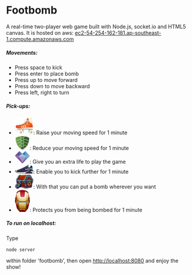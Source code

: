 # Footbomb

A real-time two-player web game built with Node.js, socket.io and HTML5 canvas. It is hosted on aws:  [ec2-54-254-162-181.ap-southeast-1.compute.amazonaws.com](http://ec2-54-254-162-181.ap-southeast-1.compute.amazonaws.com)

##### Movements: 
+ Press space to kick
+ Press enter to place bomb
+ Press up to move forward
+ Press down to move backward
+ Press left, right to turn

##### Pick-ups:
+ ![alt text](https://raw.githubusercontent.com/Y--p--Y/footbomb/master/image/skate.png): Raise your moving speed for 1 minute
+ ![alt text](https://raw.githubusercontent.com/Y--p--Y/footbomb/master/image/shell.png): Reduce your moving speed for 1 minute
+ ![alt text](https://raw.githubusercontent.com/Y--p--Y/footbomb/master/image/heart.png): Give you an extra life to play the game
+ ![alt text](https://raw.githubusercontent.com/Y--p--Y/footbomb/master/image/shoe.png): Enable you to kick further for 1 minute
+ ![alt text](https://raw.githubusercontent.com/Y--p--Y/footbomb/master/image/box.png): With that you can put a bomb wherever you want
+ ![alt text](https://raw.githubusercontent.com/Y--p--Y/footbomb/master/image/ironman.png): Protects you from being bombed for 1 minute

##### To run on localhost:
Type
```
node server
```
 within folder 'footbomb', then open [http://localhost:8080](http://localhost:8080) and enjoy the show!
